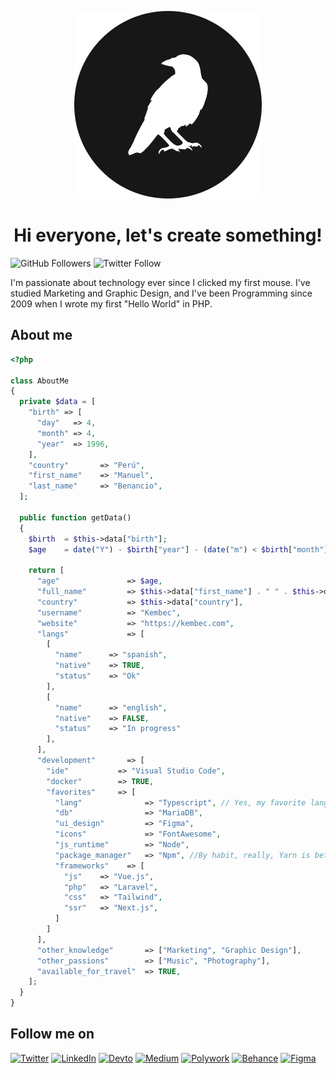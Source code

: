 <p align="center" width="300">
  <a align="center" href="https://kembec.com" target="_blank">
    <picture>
      <source media="(prefers-color-scheme: dark)" srcset="/src/avatar_light.png">
      <img alt="Kembec.com" src="/src/avatar_dark.png">
    </picture>
  </a>
  
   <h1 align="center">Hi everyone, let's create something!</h1>
</p>

![GitHub Followers](https://img.shields.io/github/followers/KembecDev?style=social)
![Twitter Follow](https://img.shields.io/twitter/follow/kembec?style=social)

I'm passionate about technology ever since I clicked my first mouse. I've studied Marketing and Graphic Design, and I've been Programming since 2009 when I wrote my first "Hello World" in PHP.
## About me

```php
<?php

class AboutMe
{
  private $data = [
    "birth" => [
      "day"   => 4,
      "month" => 4,
      "year"  => 1996,
    ],
    "country"       => "Perú",
    "first_name"    => "Manuel",
    "last_name"     => "Benancio",
  ];

  public function getData()
  {
    $birth  = $this->data["birth"];
    $age    = date("Y") - $birth["year"] - (date("m") < $birth["month"] || (date("m") == $birth["month"] && date("d") < $birth["day"]) ? 1 : 0);

    return [
      "age"               => $age,
      "full_name"         => $this->data["first_name"] . " " . $this->data["last_name"],
      "country"           => $this->data["country"],
      "username"          => "Kembec",
      "website"           => "https://kembec.com",
      "langs"             => [
        [
          "name"      => "spanish",
          "native"    => TRUE,
          "status"    => "Ok"
        ],
        [
          "name"      => "english",
          "native"    => FALSE,
          "status"    => "In progress"
        ],
      ],
      "development"       => [
        "ide"           => "Visual Studio Code",
        "docker"        => TRUE,
        "favorites"     => [
          "lang"              => "Typescript", // Yes, my favorite language is Typescript but this code is in PHP.
          "db"                => "MariaDB",
          "ui_design"         => "Figma",
          "icons"             => "FontAwesome",
          "js_runtime"        => "Node",
          "package_manager"   => "Npm", //By habit, really, Yarn is better.
          "frameworks"    => [
            "js"    => "Vue.js",
            "php"   => "Laravel",
            "css"   => "Tailwind",
            "ssr"   => "Next.js",
          ]
        ]
      ],
      "other_knowledge"       => ["Marketing", "Graphic Design"],
      "other_passions"        => ["Music", "Photography"],
      "available_for_travel"  => TRUE,
    ];
  }
}
```


## Follow me on

[![Twitter](https://img.shields.io/badge/Twitter-@Kembec-FFF?style=for-the-badge&logo=twitter&logoColor=white&labelColor=1DA1F2)](https://twitter.com/kembec)
[![LinkedIn](https://img.shields.io/badge/LinkedIn-Manuel_Benancio-FFF?style=for-the-badge&logo=LinkedIn&logoColor=white&labelColor=0A66C2)](https://www.linkedin.com/in/kembec/)
[![Devto](https://img.shields.io/badge/Dev.to-Kembec-FFF?style=for-the-badge&logo=Dev.to&logoColor=white&labelColor=0A0A0A)](https://dev.to/kembec)
[![Medium](https://img.shields.io/badge/Medium-Kembec-FFF?style=for-the-badge&logo=Medium&logoColor=white&labelColor=121212)](https://kembec.medium.com/)
[![Polywork](https://img.shields.io/badge/Polywork-Kembec-FFF?style=for-the-badge&logo=Polywork&logoColor=white&labelColor=543DE9)](https://updates.kembec.com/)
[![Behance](https://img.shields.io/badge/Behance-Kembec-FFF?style=for-the-badge&logo=Behance&logoColor=white&labelColor=1769FF)](https://www.behance.net/Kembec/)
[![Figma](https://img.shields.io/badge/Figma-Kembec-FFF?style=for-the-badge&logo=Figma&logoColor=white&labelColor=F24E1E)](https://www.figma.com/@Kembec/)
